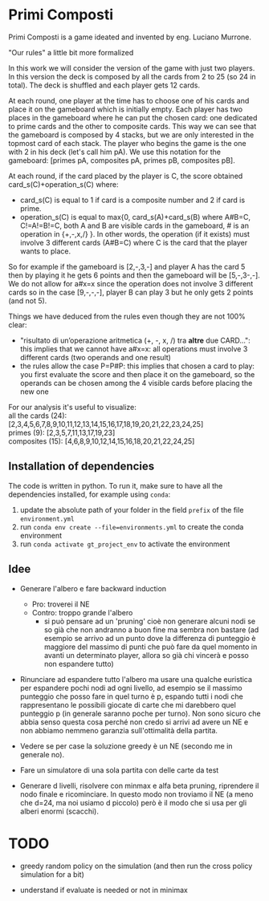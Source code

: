 # Primi Composti

Primi Composti is a game ideated and invented by eng. Luciano Murrone. 

"Our rules" a little bit more formalized

In this work we will consider the version of the game with just two players. In this version the deck is composed by all the cards from 2 to 25 (so 24 in total). The deck is shuffled and each player gets 12 cards.

At each round, one player at the time has to choose one of his cards and place it on the gameboard which is initially empty. Each player has two places in the gameboard where he can put the chosen card: one dedicated to prime cards and the other to composite cards. This way we can see that the gameboard is composed by 4 stacks, but we are only interested in the topmost card of each stack. The player who begins the game is the one with 2 in his deck (let's call him pA). We use this notation for the gameboard: [primes pA, composites pA, primes pB, composites pB].

At each round, if the card placed by the player is C, the score obtained card_s(C)+operation_s(C) where: 
* card_s(C) is equal to 1 if card is a composite number and 2 if card is prime. 
* operation_s(C) is equal to max{0, card_s(A)+card_s(B) where A#B=C, C!=A!=B!=C,  both A and B are visible cards in the gameboard, # is an operation in {+,-,x,/} }. 
In other words, the operation (if it exists) must involve 3 different cards (A#B=C) where C is the card that the player wants to place.

So for example if the gameboard is [2,-,3,-] and player A has the card 5 then by playing it he gets 6 points and then the gameboard will be [5,-,3-,-]. We do not allow for a#x=x since the operation does not involve 3 different cards so in the case [9,-,-,-], player B can play 3 but he only gets 2 points (and not 5).

Things we have deduced from the rules even though they are not 100% clear:
* "risultato di un’operazione aritmetica (+, -, x, /) tra __altre__ due CARD...": this implies that we cannot have a#x=x: all operations must involve 3 different cards (two operands and one result)
* the rules allow the case P=P#P: this implies that chosen a card to play: you first evaluate the score and then place it on the gameboard, so the operands can be chosen among the 4 visible cards before placing the new one

For our analysis it's useful to visualize: \
all the cards (24): [2,3,4,5,6,7,8,9,10,11,12,13,14,15,16,17,18,19,20,21,22,23,24,25]\
primes (9):         [2,3,5,7,11,13,17,19,23]\
composites (15):    [4,6,8,9,10,12,14,15,16,18,20,21,22,24,25]


## Installation of dependencies
The code is written in python. To run it, make sure to have all the dependencies installed, for example using ```conda```:
1. update the absolute path of your folder in the field  ```prefix``` of the file ```environment.yml```
2. run ```conda env create --file=environments.yml``` to create the conda environment
3. run ```conda activate gt_project_env``` to activate the environment



## Idee

* Generare l'albero e fare backward induction
    * Pro: troverei il NE
    * Contro: troppo grande l'albero
        * si può pensare ad un 'pruning' cioè non generare alcuni nodi se so già che non andranno a buon fine ma sembra non bastare (ad esempio se arrivo ad un punto dove la differenza di punteggio è maggiore del massimo di punti che può fare da quel momento in avanti un determinato player, allora so già chi vincerà e posso non espandere tutto)

* Rinunciare ad espandere tutto l'albero ma usare una qualche euristica per espandere pochi nodi ad ogni livello, ad esempio se il massimo punteggio che posso fare in quel turno è p, espando tutti i nodi che rappresentano le possibili giocate di carte che mi darebbero quel punteggio p (in generale saranno poche per turno). Non sono sicuro che abbia senso questa cosa perché non credo si arrivi ad avere un NE e non abbiamo nemmeno garanzia sull'ottimalità della partita. 

* Vedere se per case la soluzione greedy è un NE (secondo me in generale no).

* Fare un simulatore di una sola partita con delle carte da test

* Generare d livelli, risolvere con minmax e alfa beta pruning, riprendere il nodo finale e ricominciare. In questo modo non troviamo il NE (a meno che d=24, ma noi usiamo d piccolo) però è il modo che si usa per gli alberi enormi (scacchi).

# TODO

* greedy random policy on the simulation (and then run the cross policy simulation for a bit)

* understand if evaluate is needed or not in minimax
